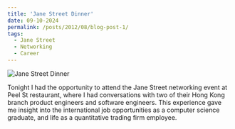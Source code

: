 ```yaml
---
title: 'Jane Street Dinner'
date: 09-10-2024
permalink: /posts/2012/08/blog-post-1/
tags:
  - Jane Street
  - Networking
  - Career
---
```

<img src="../images/janestreet.jpg" alt="Jane Street Dinner" title="Jane Street Networking Event" />

Tonight I had the opportunity to attend the Jane Street networking event at Peel St restaurant, where I had conversations with two of their Hong Kong branch product engineers and software engineers. This experience gave me insight into the international job opportunities as a computer science graduate, and life as a quantitative trading firm employee. 